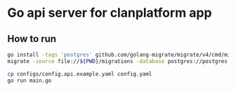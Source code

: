 # Go api server for clanplatform app

## How to run

```bash
go install -tags 'postgres' github.com/golang-migrate/migrate/v4/cmd/migrate@latest
migrate -source file://${PWD}/migrations -database postgres://postgres:mysecretpassword@localhost:5432/clanplatform\?sslmode=disable up
```

```bash
cp configs/config.api.example.yaml config.yaml
go run main.go
```